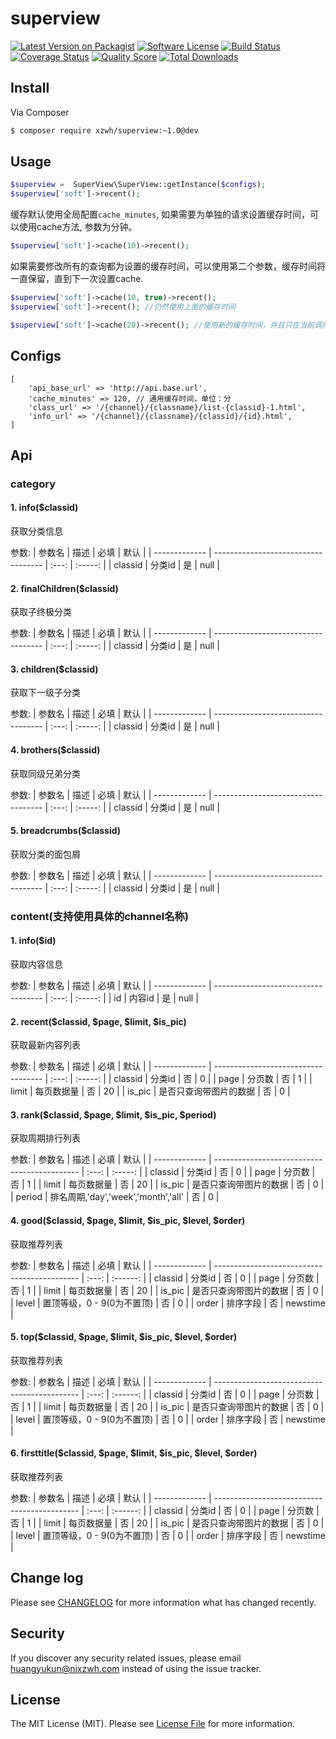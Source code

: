 # superview

[![Latest Version on Packagist][ico-version]][link-packagist]
[![Software License][ico-license]](LICENSE.md)
[![Build Status][ico-travis]][link-travis]
[![Coverage Status][ico-scrutinizer]][link-scrutinizer]
[![Quality Score][ico-code-quality]][link-code-quality]
[![Total Downloads][ico-downloads]][link-downloads]


## Install

Via Composer

``` bash
$ composer require xzwh/superview:~1.0@dev
```

## Usage
``` php
$superview =  SuperView\SuperView::getInstance($configs);
$superview['soft']->recent();
```
  
缓存默认使用全局配置`cache_minutes`, 如果需要为单独的请求设置缓存时间，可以使用cache方法, 参数为分钟。
``` php
$superview['soft']->cache(10)->recent();
```
如果需要修改所有的查询都为设置的缓存时间，可以使用第二个参数，缓存时间将一直保留，直到下一次设置cache.
``` php
$superview['soft']->cache(10, true)->recent();
$superview['soft']->recent(); //仍然使用上面的缓存时间

$superview['soft']->cache(20)->recent(); //使用新的缓存时间，并且只在当前调用中
```
  
## Configs
```
[
    'api_base_url' => 'http://api.base.url',
    'cache_minutes' => 120, // 通用缓存时间，单位：分
    'class_url' => '/{channel}/{classname}/list-{classid}-1.html',
    'info_url' => '/{channel}/{classname}/{classid}/{id}.html',
]
```


## Api
### category

#### 1. info($classid)
获取分类信息

参数:
| 参数名        | 描述                                | 必填  | 默认    |
| ------------- | ----------------------------------- | :---: | :-----: |
| classid       | 分类id                              | 是    | null    |

#### 2. finalChildren($classid)
获取子终极分类

参数:
| 参数名        | 描述                                | 必填  | 默认    |
| ------------- | ----------------------------------- | :---: | :-----: |
| classid       | 分类id                              | 是    | null    |

#### 3. children($classid)
获取下一级子分类

参数:
| 参数名        | 描述                                | 必填  | 默认    |
| ------------- | ----------------------------------- | :---: | :-----: |
| classid       | 分类id                              | 是    | null    |

#### 4. brothers($classid)
获取同级兄弟分类

参数:
| 参数名        | 描述                                | 必填  | 默认    |
| ------------- | ----------------------------------- | :---: | :-----: |
| classid       | 分类id                              | 是    | null    |

#### 5. breadcrumbs($classid)
获取分类的面包屑

参数:
| 参数名        | 描述                                | 必填  | 默认    |
| ------------- | ----------------------------------- | :---: | :-----: |
| classid       | 分类id                              | 是    | null    |


### content(支持使用具体的channel名称)

#### 1. info($id)
获取内容信息

参数:
| 参数名        | 描述                                | 必填  | 默认    |
| ------------- | ----------------------------------- | :---: | :-----: |
| id            | 内容id                              | 是    | null    |

#### 2. recent($classid, $page, $limit, $is_pic)
获取最新内容列表

参数:
| 参数名        | 描述                                | 必填  | 默认    |
| ------------- | ----------------------------------- | :---: | :-----: |
| classid       | 分类id                              | 否    | 0       |
| page          | 分页数                              | 否    | 1       |
| limit         | 每页数据量                          | 否    | 20      |
| is_pic        | 是否只查询带图片的数据              | 否    | 0       |

#### 3. rank($classid, $page, $limit, $is_pic, $period)
获取周期排行列表

参数:
| 参数名        | 描述                                         | 必填  | 默认    |
| ------------- | -------------------------------------------- | :---: | :-----: |
| classid       | 分类id                                       | 否    | 0       |
| page          | 分页数                                       | 否    | 1       |
| limit         | 每页数据量                                   | 否    | 20      |
| is_pic        | 是否只查询带图片的数据                       | 否    | 0       |
| period        | 排名周期,'day','week','month','all'          | 否    | 0       |

#### 4. good($classid, $page, $limit, $is_pic, $level, $order)
获取推荐列表

参数:
| 参数名        | 描述                                         | 必填  | 默认     |
| ------------- | -------------------------------------------- | :---: | :------: |
| classid       | 分类id                                       | 否    | 0        |
| page          | 分页数                                       | 否    | 1        |
| limit         | 每页数据量                                   | 否    | 20       |
| is_pic        | 是否只查询带图片的数据                       | 否    | 0        |
| level         | 置顶等级，0 - 9(0为不置顶)                   | 否    | 0        |
| order         | 排序字段                                     | 否    | newstime |

#### 5. top($classid, $page, $limit, $is_pic, $level, $order)
获取推荐列表

参数:
| 参数名        | 描述                                         | 必填  | 默认     |
| ------------- | -------------------------------------------- | :---: | :------: |
| classid       | 分类id                                       | 否    | 0        |
| page          | 分页数                                       | 否    | 1        |
| limit         | 每页数据量                                   | 否    | 20       |
| is_pic        | 是否只查询带图片的数据                       | 否    | 0        |
| level         | 置顶等级，0 - 9(0为不置顶)                   | 否    | 0        |
| order         | 排序字段                                     | 否    | newstime |

#### 6. firsttitle($classid, $page, $limit, $is_pic, $level, $order)
获取推荐列表

参数:
| 参数名        | 描述                                         | 必填  | 默认     |
| ------------- | -------------------------------------------- | :---: | :------: |
| classid       | 分类id                                       | 否    | 0        |
| page          | 分页数                                       | 否    | 1        |
| limit         | 每页数据量                                   | 否    | 20       |
| is_pic        | 是否只查询带图片的数据                       | 否    | 0        |
| level         | 置顶等级，0 - 9(0为不置顶)                   | 否    | 0        |
| order         | 排序字段                                     | 否    | newstime |

## Change log

Please see [CHANGELOG](CHANGELOG.md) for more information what has changed recently.


## Security

If you discover any security related issues, please email huangyukun@njxzwh.com instead of using the issue tracker.


## License

The MIT License (MIT). Please see [License File](LICENSE.md) for more information.

[ico-version]: https://img.shields.io/packagist/v/xzwh/superview.svg?style=flat-square
[ico-license]: https://img.shields.io/badge/license-MIT-brightgreen.svg?style=flat-square
[ico-travis]: https://img.shields.io/travis/xzwh/superview/master.svg?style=flat-square
[ico-scrutinizer]: https://img.shields.io/scrutinizer/coverage/g/xzwh/superview.svg?style=flat-square
[ico-code-quality]: https://img.shields.io/scrutinizer/g/xzwh/superview.svg?style=flat-square
[ico-downloads]: https://img.shields.io/packagist/dt/xzwh/superview.svg?style=flat-square

[link-packagist]: https://packagist.org/packages/xzwh/superview
[link-travis]: https://travis-ci.org/xzwh/superview
[link-scrutinizer]: https://scrutinizer-ci.com/g/xzwh/superview/code-structure
[link-code-quality]: https://scrutinizer-ci.com/g/xzwh/superview
[link-downloads]: https://packagist.org/packages/xzwh/superview
[link-author]: https://coding.net/u/huangyukun
[link-contributors]: ../../contributors
